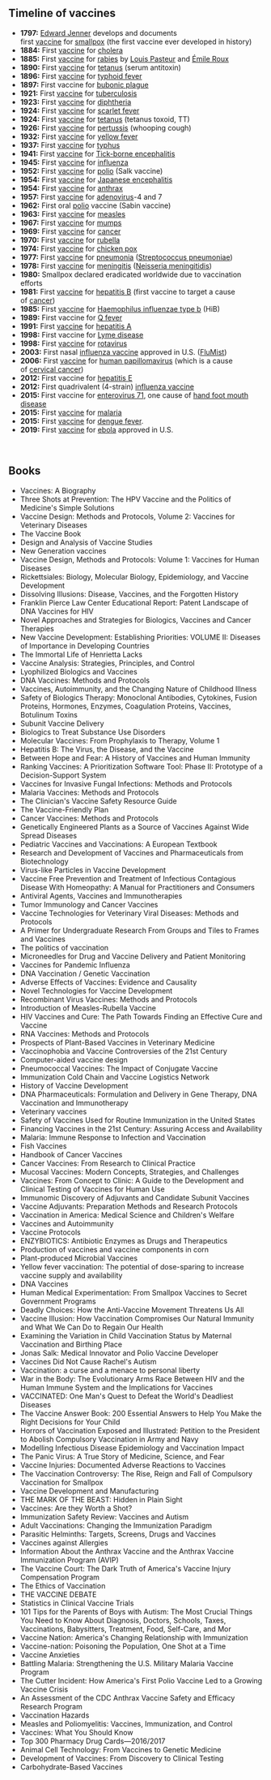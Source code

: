 

<h2 id="Timeline of vaccines">Timeline of vaccines </h2>

<ul>
<li><strong>1797:</strong>&nbsp;<a href="https://en.wikipedia.org/wiki/Edward_Jenner" target="_blank" rel="nofollow noopener">Edward Jenner</a>&nbsp;develops and documents first&nbsp;<a href="https://en.wikipedia.org/wiki/Smallpox_vaccine" target="_blank" rel="nofollow noopener">vaccine</a>&nbsp;for&nbsp;<a href="https://en.wikipedia.org/wiki/Smallpox" target="_blank" rel="nofollow noopener">smallpox</a>&nbsp;(the first vaccine ever developed in history)</li>
<li><strong>1884:</strong>&nbsp;First&nbsp;<a href="https://en.wikipedia.org/wiki/Cholera_vaccine" target="_blank" rel="nofollow noopener">vaccine</a>&nbsp;for&nbsp;<a href="https://en.wikipedia.org/wiki/Cholera" target="_blank" rel="nofollow noopener">cholera</a></li>
<li><strong>1885:</strong>&nbsp;First&nbsp;<a href="https://en.wikipedia.org/wiki/Rabies_vaccine" target="_blank" rel="nofollow noopener">vaccine</a>&nbsp;for&nbsp;<a href="https://en.wikipedia.org/wiki/Rabies" target="_blank" rel="nofollow noopener">rabies</a>&nbsp;by&nbsp;<a href="https://en.wikipedia.org/wiki/Louis_Pasteur" target="_blank" rel="nofollow noopener">Louis Pasteur</a>&nbsp;and&nbsp;<a href="https://en.wikipedia.org/wiki/%C3%89mile_Roux" target="_blank" rel="nofollow noopener">&Eacute;mile Roux</a></li>
<li><strong>1890:</strong>&nbsp;First&nbsp;<a href="https://en.wikipedia.org/wiki/Tetanus_vaccine" target="_blank" rel="nofollow noopener">vaccine</a>&nbsp;for&nbsp;<a href="https://en.wikipedia.org/wiki/Tetanus" target="_blank" rel="nofollow noopener">tetanus</a>&nbsp;(serum antitoxin)</li>
<li><strong>1896:</strong>&nbsp;First&nbsp;<a href="https://en.wikipedia.org/wiki/Typhoid_vaccine" target="_blank" rel="nofollow noopener">vaccine</a>&nbsp;for&nbsp;<a href="https://en.wikipedia.org/wiki/Typhoid_fever" target="_blank" rel="nofollow noopener">typhoid fever</a></li>
<li><strong>1897:</strong>&nbsp;First vaccine for&nbsp;<a href="https://en.wikipedia.org/wiki/Bubonic_plague" target="_blank" rel="nofollow noopener">bubonic plague</a></li>
<li><strong>1921:</strong>&nbsp;First&nbsp;<a href="https://en.wikipedia.org/wiki/BCG_vaccine" target="_blank" rel="nofollow noopener">vaccine</a>&nbsp;for&nbsp;<a href="https://en.wikipedia.org/wiki/Tuberculosis" target="_blank" rel="nofollow noopener">tuberculosis</a></li>
<li><strong>1923:</strong>&nbsp;First&nbsp;<a href="https://en.wikipedia.org/wiki/Diphtheria_vaccine" target="_blank" rel="nofollow noopener">vaccine</a>&nbsp;for&nbsp;<a href="https://en.wikipedia.org/wiki/Diphtheria" target="_blank" rel="nofollow noopener">diphtheria</a></li>
<li><strong>1924:</strong>&nbsp;First&nbsp;<a href="https://en.wikipedia.org/wiki/Scarlet_fever#Prevention" target="_blank" rel="nofollow noopener">vaccine</a>&nbsp;for&nbsp;<a href="https://en.wikipedia.org/wiki/Scarlet_fever" target="_blank" rel="nofollow noopener">scarlet fever</a></li>
<li><strong>1924:</strong>&nbsp;First&nbsp;<a href="https://en.wikipedia.org/wiki/Vaccine" target="_blank" rel="nofollow noopener">vaccine</a>&nbsp;for&nbsp;<a href="https://en.wikipedia.org/wiki/Tetanus" target="_blank" rel="nofollow noopener">tetanus</a>&nbsp;(tetanus toxoid, TT)</li>
<li><strong>1926:</strong>&nbsp;First&nbsp;<a href="https://en.wikipedia.org/wiki/Pertussis_vaccine" target="_blank" rel="nofollow noopener">vaccine</a>&nbsp;for&nbsp;<a href="https://en.wikipedia.org/wiki/Pertussis" target="_blank" rel="nofollow noopener">pertussis</a>&nbsp;(whooping cough)</li>
<li><strong>1932:</strong>&nbsp;First&nbsp;<a href="https://en.wikipedia.org/wiki/Yellow_fever_vaccine" target="_blank" rel="nofollow noopener">vaccine</a>&nbsp;for&nbsp;<a href="https://en.wikipedia.org/wiki/Yellow_fever" target="_blank" rel="nofollow noopener">yellow fever</a></li>
<li><strong>1937:</strong>&nbsp;First&nbsp;<a href="https://en.wikipedia.org/wiki/Typhus_vaccine" target="_blank" rel="nofollow noopener">vaccine</a>&nbsp;for&nbsp;<a href="https://en.wikipedia.org/wiki/Typhus" target="_blank" rel="nofollow noopener">typhus</a></li>
<li><strong>1941:</strong>&nbsp;First&nbsp;<a href="https://en.wikipedia.org/wiki/Tick-borne_encephalitis_vaccine" target="_blank" rel="nofollow noopener">vaccine</a>&nbsp;for&nbsp;<a href="https://en.wikipedia.org/wiki/Tick-borne_encephalitis" target="_blank" rel="nofollow noopener">Tick-borne encephalitis</a></li>
<li><strong>1945:</strong>&nbsp;First&nbsp;<a href="https://en.wikipedia.org/wiki/Influenza_vaccine" target="_blank" rel="nofollow noopener">vaccine</a>&nbsp;for&nbsp;<a href="https://en.wikipedia.org/wiki/Influenza" target="_blank" rel="nofollow noopener">influenza</a></li>
<li><strong>1952:</strong>&nbsp;First&nbsp;<a href="https://en.wikipedia.org/wiki/Polio_vaccine" target="_blank" rel="nofollow noopener">vaccine</a>&nbsp;for&nbsp;<a href="https://en.wikipedia.org/wiki/Polio" target="_blank" rel="nofollow noopener">polio</a>&nbsp;(Salk vaccine)</li>
<li><strong>1954:</strong>&nbsp;First&nbsp;<a href="https://en.wikipedia.org/wiki/Japanese_encephalitis_vaccine" target="_blank" rel="nofollow noopener">vaccine</a>&nbsp;for&nbsp;<a href="https://en.wikipedia.org/wiki/Japanese_encephalitis" target="_blank" rel="nofollow noopener">Japanese encephalitis</a></li>
<li><strong>1954:</strong>&nbsp;First&nbsp;<a href="https://en.wikipedia.org/wiki/Anthrax_vaccines" target="_blank" rel="nofollow noopener">vaccine</a>&nbsp;for&nbsp;<a href="https://en.wikipedia.org/wiki/Anthrax_disease" target="_blank" rel="nofollow noopener">anthrax</a></li>
<li><strong>1957:</strong>&nbsp;First&nbsp;<a href="https://en.wikipedia.org/wiki/Adenovirus_vaccine" target="_blank" rel="nofollow noopener">vaccine</a>&nbsp;for&nbsp;<a href="https://en.wikipedia.org/wiki/Adenovirus" target="_blank" rel="nofollow noopener">adenovirus</a>-4 and 7</li>
<li><strong>1962:</strong>&nbsp;First oral&nbsp;<a href="https://en.wikipedia.org/wiki/Polio" target="_blank" rel="nofollow noopener">polio</a>&nbsp;vaccine (Sabin vaccine)</li>
<li><strong>1963:</strong>&nbsp;First&nbsp;<a href="https://en.wikipedia.org/wiki/Measles_vaccine" target="_blank" rel="nofollow noopener">vaccine</a>&nbsp;for&nbsp;<a href="https://en.wikipedia.org/wiki/Measles" target="_blank" rel="nofollow noopener">measles</a></li>
<li><strong>1967:</strong>&nbsp;First&nbsp;<a href="https://en.wikipedia.org/wiki/Mumps_vaccine" target="_blank" rel="nofollow noopener">vaccine</a>&nbsp;for&nbsp;<a href="https://en.wikipedia.org/wiki/Mumps" target="_blank" rel="nofollow noopener">mumps</a></li>
<li><strong>1969:</strong>&nbsp;First&nbsp;<a href="https://en.wikipedia.org/wiki/Vaccine" target="_blank" rel="nofollow noopener">vaccine</a>&nbsp;for&nbsp;<a href="https://en.wikipedia.org/wiki/Cancer" target="_blank" rel="nofollow noopener">cancer</a></li>
<li><strong>1970:</strong>&nbsp;First&nbsp;<a href="https://en.wikipedia.org/wiki/Rubella_vaccine" target="_blank" rel="nofollow noopener">vaccine</a>&nbsp;for&nbsp;<a href="https://en.wikipedia.org/wiki/Rubella" target="_blank" rel="nofollow noopener">rubella</a></li>
<li><strong>1974:</strong>&nbsp;First&nbsp;<a href="https://en.wikipedia.org/wiki/Varicella_vaccine" target="_blank" rel="nofollow noopener">vaccine</a>&nbsp;for&nbsp;<a href="https://en.wikipedia.org/wiki/Chicken_pox" target="_blank" rel="nofollow noopener">chicken pox</a></li>
<li><strong>1977:</strong>&nbsp;First&nbsp;<a href="https://en.wikipedia.org/wiki/Pneumococcal_vaccine" target="_blank" rel="nofollow noopener">vaccine</a>&nbsp;for&nbsp;<a href="https://en.wikipedia.org/wiki/Pneumonia" target="_blank" rel="nofollow noopener">pneumonia</a>&nbsp;(<a href="https://en.wikipedia.org/wiki/Streptococcus_pneumoniae" target="_blank" rel="nofollow noopener">Streptococcus pneumoniae</a>)</li>
<li><strong>1978:</strong>&nbsp;First&nbsp;<a href="https://en.wikipedia.org/wiki/Meningococcal_vaccine" target="_blank" rel="nofollow noopener">vaccine</a>&nbsp;for&nbsp;<a href="https://en.wikipedia.org/wiki/Meningitis" target="_blank" rel="nofollow noopener">meningitis</a>&nbsp;(<a href="https://en.wikipedia.org/wiki/Neisseria_meningitidis" target="_blank" rel="nofollow noopener">Neisseria meningitidis</a>)</li>
<li><strong>1980:</strong>&nbsp;Smallpox declared eradicated worldwide due to vaccination efforts</li>
<li><strong>1981:</strong>&nbsp;First&nbsp;<a href="https://en.wikipedia.org/wiki/Hepatitis_B_vaccine" target="_blank" rel="nofollow noopener">vaccine</a>&nbsp;for&nbsp;<a href="https://en.wikipedia.org/wiki/Hepatitis_B" target="_blank" rel="nofollow noopener">hepatitis B</a>&nbsp;(first vaccine to target a cause of&nbsp;<a href="https://en.wikipedia.org/wiki/Cancer" target="_blank" rel="nofollow noopener">cancer</a>)</li>
<li><strong>1985:</strong>&nbsp;First&nbsp;<a href="https://en.wikipedia.org/wiki/Hib_vaccine" target="_blank" rel="nofollow noopener">vaccine</a>&nbsp;for&nbsp;<a href="https://en.wikipedia.org/wiki/Haemophilus_influenzae_type_b" target="_blank" rel="nofollow noopener">Haemophilus influenzae&nbsp;type b</a>&nbsp;(HiB)</li>
<li><strong>1989:</strong>&nbsp;First vaccine for&nbsp;<a href="https://en.wikipedia.org/wiki/Q_fever" target="_blank" rel="nofollow noopener">Q fever</a></li>
<li><strong>1991:</strong>&nbsp;First&nbsp;<a href="https://en.wikipedia.org/wiki/Hepatitis_A_vaccine" target="_blank" rel="nofollow noopener">vaccine</a>&nbsp;for&nbsp;<a href="https://en.wikipedia.org/wiki/Hepatitis_A" target="_blank" rel="nofollow noopener">hepatitis A</a></li>
<li><strong>1998:</strong>&nbsp;First vaccine for&nbsp;<a href="https://en.wikipedia.org/wiki/Lyme_disease" target="_blank" rel="nofollow noopener">Lyme disease</a></li>
<li><strong>1998:</strong>&nbsp;First&nbsp;<a href="https://en.wikipedia.org/wiki/Rotavirus_vaccine" target="_blank" rel="nofollow noopener">vaccine</a>&nbsp;for&nbsp;<a href="https://en.wikipedia.org/wiki/Rotavirus" target="_blank" rel="nofollow noopener">rotavirus</a></li>
<li><strong>2003:</strong>&nbsp;First nasal&nbsp;<a href="https://en.wikipedia.org/wiki/Influenza_vaccine" target="_blank" rel="nofollow noopener">influenza vaccine</a>&nbsp;approved in U.S. (<a href="https://en.wikipedia.org/wiki/FluMist" target="_blank" rel="nofollow noopener">FluMist</a>)</li>
<li><strong>2006:</strong>&nbsp;First&nbsp;<a href="https://en.wikipedia.org/wiki/HPV_vaccine" target="_blank" rel="nofollow noopener">vaccine</a>&nbsp;for&nbsp;<a href="https://en.wikipedia.org/wiki/Human_papillomavirus" target="_blank" rel="nofollow noopener">human papillomavirus</a>&nbsp;(which is a cause of&nbsp;<a href="https://en.wikipedia.org/wiki/Cervical_cancer" target="_blank" rel="nofollow noopener">cervical cancer</a>)</li>
<li><strong>2012:</strong>&nbsp;First vaccine for&nbsp;<a href="https://en.wikipedia.org/wiki/Hepatitis_E" target="_blank" rel="nofollow noopener">hepatitis E</a></li>
<li><strong>2012:</strong>&nbsp;First quadrivalent (4-strain)&nbsp;<a href="https://en.wikipedia.org/wiki/Influenza_vaccine" target="_blank" rel="nofollow noopener">influenza vaccine</a></li>
<li><strong>2015:&nbsp;</strong>First vaccine for&nbsp;<a href="https://en.wikipedia.org/wiki/Enterovirus_71" target="_blank" rel="nofollow noopener">enterovirus 71</a>, one cause of&nbsp;<a href="https://en.wikipedia.org/wiki/Hand_foot_mouth_disease" target="_blank" rel="nofollow noopener">hand foot mouth disease</a></li>
<li><strong>2015:</strong>&nbsp;First&nbsp;<a href="https://en.wikipedia.org/wiki/Malaria_vaccine" target="_blank" rel="nofollow noopener">vaccine</a>&nbsp;for&nbsp;<a href="https://en.wikipedia.org/wiki/Malaria" target="_blank" rel="nofollow noopener">malaria</a></li>
<li><strong>2015:</strong>&nbsp;First&nbsp;<a href="https://en.wikipedia.org/wiki/Dengue_vaccine" target="_blank" rel="nofollow noopener">vaccine</a>&nbsp;for&nbsp;<a href="https://en.wikipedia.org/wiki/Dengue_fever" target="_blank" rel="nofollow noopener">dengue fever</a>.</li>
<li><strong>2019:</strong>&nbsp;First&nbsp;<a href="https://en.wikipedia.org/wiki/Ebola_vaccine" target="_blank" rel="nofollow noopener">vaccine</a>&nbsp;for&nbsp;<a href="https://en.wikipedia.org/wiki/Ebola" target="_blank" rel="nofollow noopener">ebola</a>&nbsp;approved in U.S.</li>
</ul>
</br>
<h2>Books </h2>



<ul>

                             

 <li><a target="_blank" href="https://github.com/manjunath5496/Timeline-of-vaccines/blob/master/vacc(1).pdf" style="text-decoration:none;">Vaccines: A Biography</a></li>

 <li><a target="_blank" href="https://github.com/manjunath5496/Timeline-of-vaccines/blob/master/vacc(2).pdf" style="text-decoration:none;">Three Shots at Prevention: The HPV Vaccine and the Politics of Medicine's Simple Solutions</a></li>

<li><a target="_blank" href="https://github.com/manjunath5496/Timeline-of-vaccines/blob/master/vacc(3).pdf" style="text-decoration:none;">Vaccine Design: Methods and Protocols, Volume 2: Vaccines for Veterinary Diseases </a></li>
 <li><a target="_blank" href="https://github.com/manjunath5496/Timeline-of-vaccines/blob/master/vacc(4).pdf" style="text-decoration:none;">The Vaccine Book</a></li>                              
<li><a target="_blank" href="https://github.com/manjunath5496/Timeline-of-vaccines/blob/master/vacc(5).pdf" style="text-decoration:none;">Design and Analysis of Vaccine Studies</a></li>
<li><a target="_blank" href="https://github.com/manjunath5496/Timeline-of-vaccines/blob/master/vacc(6).pdf" style="text-decoration:none;">New Generation vaccines</a></li>
 <li><a target="_blank" href="https://github.com/manjunath5496/Timeline-of-vaccines/blob/master/vacc(7).pdf" style="text-decoration:none;">Vaccine Design, Methods and Protocols: Volume 1: Vaccines for Human Diseases</a></li>

 <li><a target="_blank" href="https://github.com/manjunath5496/Timeline-of-vaccines/blob/master/vacc(8).pdf" style="text-decoration:none;"> Rickettsiales: Biology, Molecular Biology, Epidemiology, and Vaccine Development </a></li>
 
  <li><a target="_blank" href="https://github.com/manjunath5496/Timeline-of-vaccines/blob/master/vacc(9).pdf" style="text-decoration:none;">Dissolving Illusions: Disease, Vaccines, and the Forgotten History</a></li>
                              
 <li><a target="_blank" href="https://github.com/manjunath5496/Timeline-of-vaccines/blob/master/vacc(10).pdf" style="text-decoration:none;">Franklin Pierce Law Center Educational Report: Patent Landscape of DNA Vaccines for HIV </a></li>                              
 <li><a target="_blank" href="https://github.com/manjunath5496/Timeline-of-vaccines/blob/master/vacc(12).pdf" style="text-decoration:none;">Novel Approaches and Strategies for Biologics, Vaccines and Cancer Therapies</a></li> 
<li><a target="_blank" href="https://github.com/manjunath5496/Timeline-of-vaccines/blob/master/vacc(11).pdf" style="text-decoration:none;">New Vaccine Development: Establishing Priorities: VOLUME II: Diseases of Importance in Developing Countries</a></li>
<li><a target="_blank" href="https://github.com/manjunath5496/Timeline-of-vaccines/blob/master/vacc(13).pdf" style="text-decoration:none;">The Immortal Life of Henrietta Lacks</a></li>
                              
<li><a target="_blank" href="https://github.com/manjunath5496/Timeline-of-vaccines/blob/master/vacc(14).pdf" style="text-decoration:none;">Vaccine Analysis: Strategies, Principles, and Control</a></li>
<li><a target="_blank" href="https://github.com/manjunath5496/Timeline-of-vaccines/blob/master/vacc(15).pdf" style="text-decoration:none;">Lyophilized Biologics and Vaccines</a></li>



<li><a target="_blank" href="https://github.com/manjunath5496/Timeline-of-vaccines/blob/master/vacc(16).pdf" style="text-decoration:none;">DNA Vaccines: Methods and Protocols</a></li>

  <li><a target="_blank" href="https://github.com/manjunath5496/Timeline-of-vaccines/blob/master/vacc(17).pdf" style="text-decoration:none;">Vaccines, Autoimmunity, and the Changing Nature of Childhood Illness</a></li>   
  
<li><a target="_blank" href="https://github.com/manjunath5496/Timeline-of-vaccines/blob/master/vacc(18).pdf" style="text-decoration:none;">Safety of Biologics Therapy: Monoclonal Antibodies, Cytokines, Fusion Proteins, Hormones, Enzymes,
Coagulation Proteins, Vaccines, Botulinum Toxins</a></li> 
<li><a target="_blank" href="https://github.com/manjunath5496/Timeline-of-vaccines/blob/master/vacc(19).pdf" style="text-decoration:none;">Subunit Vaccine Delivery </a></li> 

<li><a target="_blank" href="https://github.com/manjunath5496/Timeline-of-vaccines/blob/master/vacc(20).pdf" style="text-decoration:none;">Biologics to Treat Substance Use Disorders</a></li>

<li><a target="_blank" href="https://github.com/manjunath5496/Timeline-of-vaccines/blob/master/vacc(21).pdf" style="text-decoration:none;">Molecular Vaccines: From Prophylaxis to Therapy, Volume 1</a></li>
<li><a target="_blank" href="https://github.com/manjunath5496/Timeline-of-vaccines/blob/master/vacc(22).pdf" style="text-decoration:none;">Hepatitis B: The Virus, the Disease, and the Vaccine</a></li> 
 <li><a target="_blank" href="https://github.com/manjunath5496/Timeline-of-vaccines/blob/master/vacc(23).pdf" style="text-decoration:none;">Between Hope and Fear: A History of Vaccines and Human Immunity</a></li>
 

   <li><a target="_blank" href="https://github.com/manjunath5496/Timeline-of-vaccines/blob/master/vacc(24).pdf" style="text-decoration:none;">Ranking Vaccines: A Prioritization Software Tool: Phase II: Prototype of a Decision-Support System</a></li>
 
   <li><a target="_blank" href="https://github.com/manjunath5496/Timeline-of-vaccines/blob/master/vacc(25).pdf" style="text-decoration:none;">Vaccines for Invasive Fungal Infections: Methods and Protocols</a></li>                              
 <li><a target="_blank" href="https://github.com/manjunath5496/Timeline-of-vaccines/blob/master/vacc(26).pdf" style="text-decoration:none;">Malaria Vaccines: Methods and Protocols</a></li>
  <li><a target="_blank" href="https://github.com/manjunath5496/Timeline-of-vaccines/blob/master/vacc(27).pdf" style="text-decoration:none;">The Clinician's Vaccine Safety Resource Guide</a></li>
   
 
   <li><a target="_blank" href="https://github.com/manjunath5496/Timeline-of-vaccines/blob/master/vacc(28).pdf" style="text-decoration:none;">The Vaccine-Friendly Plan</a></li>
 
   <li><a target="_blank" href="https://github.com/manjunath5496/Timeline-of-vaccines/blob/master/vacc(29).pdf" style="text-decoration:none;">Cancer Vaccines: Methods and Protocols </a></li>                              

  <li><a target="_blank" href="https://github.com/manjunath5496/Timeline-of-vaccines/blob/master/vacc(30).pdf" style="text-decoration:none;">Genetically Engineered Plants as a Source of Vaccines Against Wide Spread Diseases</a></li>
 
   <li><a target="_blank" href="https://github.com/manjunath5496/Timeline-of-vaccines/blob/master/vacc(31).pdf" style="text-decoration:none;">Pediatric Vaccines and Vaccinations: A European Textbook</a></li> 
    <li><a target="_blank" href="https://github.com/manjunath5496/Timeline-of-vaccines/blob/master/vacc(32).pdf" style="text-decoration:none;">Research and Development of Vaccines and Pharmaceuticals from Biotechnology</a></li> 
    <li><a target="_blank" href="https://github.com/manjunath5496/Timeline-of-vaccines/blob/master/vacc(33).pdf" style="text-decoration:none;">Virus-like Particles in Vaccine Development</a></li> 
                   
  <li><a target="_blank" href="https://github.com/manjunath5496/Timeline-of-vaccines/blob/master/vacc(34).pdf" style="text-decoration:none;">Vaccine Free Prevention and Treatment of Infectious Contagious Disease With Homeopathy: A Manual for Practitioners and Consumers </a></li> 
 
  <li><a target="_blank" href="https://github.com/manjunath5496/Timeline-of-vaccines/blob/master/vacc(35).pdf" style="text-decoration:none;">Antiviral Agents, Vaccines and Immunotherapies</a></li> 
    <li><a target="_blank" href="https://github.com/manjunath5496/Timeline-of-vaccines/blob/master/vacc(36).pdf" style="text-decoration:none;">Tumor Immunology and Cancer Vaccines</a></li> 
  
 
<li><a target="_blank" href="https://github.com/manjunath5496/Timeline-of-vaccines/blob/master/vacc(37).pdf" style="text-decoration:none;">Vaccine Technologies for Veterinary Viral Diseases: Methods and Protocols</a></li>
 <li><a target="_blank" href="https://github.com/manjunath5496/Timeline-of-vaccines/blob/master/vacc(38).pdf" style="text-decoration:none;">A Primer for Undergraduate Research From Groups and Tiles to Frames and Vaccines</a></li>
<li><a target="_blank" href="https://github.com/manjunath5496/Timeline-of-vaccines/blob/master/vacc(39).pdf" style="text-decoration:none;">The politics of vaccination</a></li>
 <li><a target="_blank" href="https://github.com/manjunath5496/Timeline-of-vaccines/blob/master/vacc(40).pdf" style="text-decoration:none;">Microneedles for Drug and Vaccine Delivery and Patient Monitoring</a></li>                              
<li><a target="_blank" href="https://github.com/manjunath5496/Timeline-of-vaccines/blob/master/vacc(41).pdf" style="text-decoration:none;">Vaccines for Pandemic Influenza</a></li>
<li><a target="_blank" href="https://github.com/manjunath5496/Timeline-of-vaccines/blob/master/vacc(42).pdf" style="text-decoration:none;">DNA Vaccination / Genetic Vaccination </a></li>
 
  <li><a target="_blank" href="https://github.com/manjunath5496/Timeline-of-vaccines/blob/master/vacc(43).pdf" style="text-decoration:none;">Adverse Effects of Vaccines: Evidence and Causality</a></li>
 <li><a target="_blank" href="https://github.com/manjunath5496/Timeline-of-vaccines/blob/master/vacc(44).pdf" style="text-decoration:none;">Novel Technologies for Vaccine Development  </a></li>
   <li><a target="_blank" href="https://github.com/manjunath5496/Timeline-of-vaccines/blob/master/vacc(45).pdf" style="text-decoration:none;">Recombinant Virus Vaccines: Methods and Protocols</a></li>
                            
<li><a target="_blank" href="https://github.com/manjunath5496/Timeline-of-vaccines/blob/master/vacc(46).pdf" style="text-decoration:none;">Introduction of Measles-Rubella Vaccine</a></li>

<li><a target="_blank" href="https://github.com/manjunath5496/Timeline-of-vaccines/blob/master/vacc(47).pdf" style="text-decoration:none;">HIV Vaccines and Cure: The Path Towards Finding an Effective Cure and Vaccine</a></li>

<li><a target="_blank" href="https://github.com/manjunath5496/Timeline-of-vaccines/blob/master/vacc(48).pdf" style="text-decoration:none;">RNA Vaccines: Methods and Protocols </a></li>
                              
<li><a target="_blank" href="https://github.com/manjunath5496/Timeline-of-vaccines/blob/master/vacc(49).pdf" style="text-decoration:none;">Prospects of Plant-Based Vaccines in Veterinary Medicine</a></li>
<li><a target="_blank" href="https://github.com/manjunath5496/Timeline-of-vaccines/blob/master/vacc(50).pdf" style="text-decoration:none;">Vaccinophobia and Vaccine Controversies of the 21st Century</a></li>

<li><a target="_blank" href="https://github.com/manjunath5496/Timeline-of-vaccines/blob/master/vacc(51).pdf" style="text-decoration:none;">Computer-aided vaccine design </a></li>

<li><a target="_blank" href="https://github.com/manjunath5496/Timeline-of-vaccines/blob/master/vacc(52).pdf" style="text-decoration:none;">Pneumococcal Vaccines: The Impact of Conjugate Vaccine </a></li>


<li><a target="_blank" href="https://github.com/manjunath5496/Timeline-of-vaccines/blob/master/vacc(53).pdf" style="text-decoration:none;">Immunization Cold Chain and Vaccine Logistics Network</a></li>

<li><a target="_blank" href="https://github.com/manjunath5496/Timeline-of-vaccines/blob/master/vacc(54).pdf" style="text-decoration:none;">History of Vaccine Development </a></li>

<li><a target="_blank" href="https://github.com/manjunath5496/Timeline-of-vaccines/blob/master/vacc(55).pdf" style="text-decoration:none;">DNA Pharmaceuticals: Formulation and Delivery in Gene Therapy, DNA Vaccination and Immunotherapy </a></li>

<li><a target="_blank" href="https://github.com/manjunath5496/Timeline-of-vaccines/blob/master/vacc(56).pdf" style="text-decoration:none;"> Veterinary vaccines</a></li>

<li><a target="_blank" href="https://github.com/manjunath5496/Timeline-of-vaccines/blob/master/vacc(57).pdf" style="text-decoration:none;">Safety of Vaccines Used for Routine Immunization in the United States  </a></li>

<li><a target="_blank" href="https://github.com/manjunath5496/Timeline-of-vaccines/blob/master/vacc(58).pdf" style="text-decoration:none;">Financing Vaccines in the 21st Century: Assuring Access and Availability </a></li>



 <li><a target="_blank" href="https://github.com/manjunath5496/Timeline-of-vaccines/blob/master/vacc(59).pdf" style="text-decoration:none;">Malaria: Immune Response to Infection and Vaccination </a></li>

 <li><a target="_blank" href="https://github.com/manjunath5496/Timeline-of-vaccines/blob/master/vacc(60).pdf" style="text-decoration:none;">Fish Vaccines</a></li>
 <li><a target="_blank" href="https://github.com/manjunath5496/Timeline-of-vaccines/blob/master/vacc(61).pdf" style="text-decoration:none;">Handbook of Cancer Vaccines</a></li>

 <li><a target="_blank" href="https://github.com/manjunath5496/Timeline-of-vaccines/blob/master/vacc(62).pdf" style="text-decoration:none;">Cancer Vaccines: From Research to Clinical Practice</a></li>                              
<li><a target="_blank" href="https://github.com/manjunath5496/Timeline-of-vaccines/blob/master/vacc(63).pdf" style="text-decoration:none;">Mucosal Vaccines: Modern Concepts, Strategies, and Challenges </a></li>
<li><a target="_blank" href="https://github.com/manjunath5496/Timeline-of-vaccines/blob/master/vacc(64).pdf" style="text-decoration:none;">Vaccines: From Concept to Clinic: A Guide to the Development and Clinical Testing of Vaccines for Human Use</a></li>
 <li><a target="_blank" href="https://github.com/manjunath5496/Timeline-of-vaccines/blob/master/vacc(65).pdf" style="text-decoration:none;">Immunomic Discovery of Adjuvants and Candidate Subunit Vaccines</a></li>

 <li><a target="_blank" href="https://github.com/manjunath5496/Timeline-of-vaccines/blob/master/vacc(66).pdf" style="text-decoration:none;"> Vaccine Adjuvants: Preparation Methods and Research Protocols </a></li>
                              
 <li><a target="_blank" href="https://github.com/manjunath5496/Timeline-of-vaccines/blob/master/vacc(67).pdf" style="text-decoration:none;">Vaccination in America: Medical Science and Children's Welfare </a></li>                              
<li><a target="_blank" href="https://github.com/manjunath5496/Timeline-of-vaccines/blob/master/vacc(68).pdf" style="text-decoration:none;">Vaccines and Autoimmunity</a></li>
<li><a target="_blank" href="https://github.com/manjunath5496/Timeline-of-vaccines/blob/master/vacc(69).pdf" style="text-decoration:none;">Vaccine Protocols</a></li>
<li><a target="_blank" href="https://github.com/manjunath5496/Timeline-of-vaccines/blob/master/vacc(70).pdf" style="text-decoration:none;">ENZYBIOTICS: Antibiotic Enzymes as Drugs and Therapeutics</a></li>
                              
<li><a target="_blank" href="https://github.com/manjunath5496/Timeline-of-vaccines/blob/master/vacc(71).pdf" style="text-decoration:none;">Production of vaccines and vaccine components in corn</a></li>
<li><a target="_blank" href="https://github.com/manjunath5496/Timeline-of-vaccines/blob/master/vacc(72).pdf" style="text-decoration:none;">Plant-produced Microbial Vaccines</a></li>



<li><a target="_blank" href="https://github.com/manjunath5496/Timeline-of-vaccines/blob/master/vacc(73).pdf" style="text-decoration:none;">Yellow fever vaccination: The potential of dose-sparing to increase vaccine supply and availability</a></li>

  <li><a target="_blank" href="https://github.com/manjunath5496/Timeline-of-vaccines/blob/master/vacc(74).pdf" style="text-decoration:none;">DNA Vaccines</a></li>   
  
<li><a target="_blank" href="https://github.com/manjunath5496/Timeline-of-vaccines/blob/master/vacc(75).pdf" style="text-decoration:none;">Human Medical Experimentation: From Smallpox Vaccines to Secret Government Programs</a></li> 
<li><a target="_blank" href="https://github.com/manjunath5496/Timeline-of-vaccines/blob/master/vacc(76).pdf" style="text-decoration:none;">Deadly Choices: How the Anti-Vaccine Movement Threatens Us All</a></li> 
<li><a target="_blank" href="https://github.com/manjunath5496/Timeline-of-vaccines/blob/master/vacc(77).pdf" style="text-decoration:none;">Vaccine Illusion: How Vaccination Compromises Our Natural Immunity and What We Can Do to Regain Our Health</a></li> 
<li><a target="_blank" href="https://github.com/manjunath5496/Timeline-of-vaccines/blob/master/vacc(78).pdf" style="text-decoration:none;">Examining the Variation in Child Vaccination Status by Maternal Vaccination and Birthing Place </a></li>



<li><a target="_blank" href="https://github.com/manjunath5496/Timeline-of-vaccines/blob/master/vacc(79).pdf" style="text-decoration:none;">Jonas Salk: Medical Innovator and Polio Vaccine Developer </a></li>

<li><a target="_blank" href="https://github.com/manjunath5496/Timeline-of-vaccines/blob/master/vacc(80).pdf" style="text-decoration:none;">Vaccines Did Not Cause Rachel's Autism </a></li>


<li><a target="_blank" href="https://github.com/manjunath5496/Timeline-of-vaccines/blob/master/vacc(81).pdf" style="text-decoration:none;">Vaccination: a curse and a menace to personal liberty </a></li>

<li><a target="_blank" href="https://github.com/manjunath5496/Timeline-of-vaccines/blob/master/vacc(82).pdf" style="text-decoration:none;">War in the Body: The Evolutionary Arms Race Between HIV and the Human Immune System and the Implications for Vaccines </a></li>

<li><a target="_blank" href="https://github.com/manjunath5496/Timeline-of-vaccines/blob/master/vacc(83).pdf" style="text-decoration:none;">VACCINATED: One Man's Quest to Defeat the World's Deadliest Diseases </a></li>

<li><a target="_blank" href="https://github.com/manjunath5496/Timeline-of-vaccines/blob/master/vacc(84).pdf" style="text-decoration:none;">The Vaccine Answer Book: 200 Essential Answers to Help You Make the Right Decisions for Your Child </a></li>


<li><a target="_blank" href="https://github.com/manjunath5496/Timeline-of-vaccines/blob/master/vacc(85).pdf" style="text-decoration:none;">Horrors of Vaccination Exposed and Illustrated: Petition to the President to Abolish Compulsory Vaccination in Army and Navy </a></li>

<li><a target="_blank" href="https://github.com/manjunath5496/Timeline-of-vaccines/blob/master/vacc(86).pdf" style="text-decoration:none;">Modelling Infectious Disease Epidemiology and Vaccination Impact </a></li>

<li><a target="_blank" href="https://github.com/manjunath5496/Timeline-of-vaccines/blob/master/vacc(87).pdf" style="text-decoration:none;">The Panic Virus: A True Story of Medicine, Science, and Fear</a></li>


<li><a target="_blank" href="https://github.com/manjunath5496/Timeline-of-vaccines/blob/master/vacc(88).pdf" style="text-decoration:none;">Vaccine Injuries: Documented Adverse Reactions to Vaccines </a></li>

<li><a target="_blank" href="https://github.com/manjunath5496/Timeline-of-vaccines/blob/master/vacc(89).pdf" style="text-decoration:none;">The Vaccination Controversy: The Rise, Reign and Fall of Compulsory Vaccination for Smallpox </a></li>

<li><a target="_blank" href="https://github.com/manjunath5496/Timeline-of-vaccines/blob/master/vacc(90).pdf" style="text-decoration:none;">Vaccine Development and Manufacturing </a></li>

<li><a target="_blank" href="https://github.com/manjunath5496/Timeline-of-vaccines/blob/master/vacc(91).pdf" style="text-decoration:none;">THE MARK OF THE BEAST: Hidden in Plain Sight </a></li>


<li><a target="_blank" href="https://github.com/manjunath5496/Timeline-of-vaccines/blob/master/vacc(92).pdf" style="text-decoration:none;">Vaccines: Are they Worth a Shot? </a></li>

<li><a target="_blank" href="https://github.com/manjunath5496/Timeline-of-vaccines/blob/master/vacc(93).pdf" style="text-decoration:none;"> Immunization Safety Review: Vaccines and Autism </a></li>


<li><a target="_blank" href="https://github.com/manjunath5496/Timeline-of-vaccines/blob/master/vacc(94).pdf" style="text-decoration:none;">Adult Vaccinations: Changing the Immunization Paradigm</a></li>

<li><a target="_blank" href="https://github.com/manjunath5496/Timeline-of-vaccines/blob/master/vacc(95).pdf" style="text-decoration:none;">Parasitic Helminths: Targets, Screens, Drugs and Vaccines </a></li>


<li><a target="_blank" href="https://github.com/manjunath5496/Timeline-of-vaccines/blob/master/vacc(96).pdf" style="text-decoration:none;">Vaccines against Allergies</a></li>

<li><a target="_blank" href="https://github.com/manjunath5496/Timeline-of-vaccines/blob/master/vacc(97).pdf" style="text-decoration:none;"> Information About the Anthrax Vaccine and the Anthrax Vaccine Immunization Program (AVIP)</a></li>

<li><a target="_blank" href="https://github.com/manjunath5496/Timeline-of-vaccines/blob/master/vacc(98).pdf" style="text-decoration:none;">The Vaccine Court: The Dark Truth of America's Vaccine Injury Compensation Program</a></li>


<li><a target="_blank" href="https://github.com/manjunath5496/Timeline-of-vaccines/blob/master/vacc(99).pdf" style="text-decoration:none;">The Ethics of Vaccination</a></li>

<li><a target="_blank" href="https://github.com/manjunath5496/Timeline-of-vaccines/blob/master/vacc(100).pdf" style="text-decoration:none;"> THE VACCINE DEBATE</a></li>


<li><a target="_blank" href="https://github.com/manjunath5496/Timeline-of-vaccines/blob/master/vacc(101).pdf" style="text-decoration:none;">Statistics in Clinical Vaccine Trials</a></li>

<li><a target="_blank" href="https://github.com/manjunath5496/Timeline-of-vaccines/blob/master/vacc(102).pdf" style="text-decoration:none;">101 Tips for the Parents of Boys with Autism: The Most Crucial Things You Need to Know About Diagnosis, Doctors, Schools, Taxes, Vaccinations, Babysitters, Treatment, Food, Self-Care, and Mor </a></li>


<li><a target="_blank" href="https://github.com/manjunath5496/Timeline-of-vaccines/blob/master/vacc(103).pdf" style="text-decoration:none;">Vaccine Nation: America's Changing Relationship with Immunization </a></li>

<li><a target="_blank" href="https://github.com/manjunath5496/Timeline-of-vaccines/blob/master/vacc(104).pdf" style="text-decoration:none;"> Vaccine-nation: Poisoning the Population, One Shot at a Time</a></li>

<li><a target="_blank" href="https://github.com/manjunath5496/Timeline-of-vaccines/blob/master/vacc(105).pdf" style="text-decoration:none;">Vaccine Anxieties</a></li>


<li><a target="_blank" href="https://github.com/manjunath5496/Timeline-of-vaccines/blob/master/vacc(106).pdf" style="text-decoration:none;">Battling Malaria: Strengthening the U.S. Military Malaria Vaccine Program</a></li>

<li><a target="_blank" href="https://github.com/manjunath5496/Timeline-of-vaccines/blob/master/vacc(107).pdf" style="text-decoration:none;"> The Cutter Incident: How America's First Polio Vaccine Led to a Growing Vaccine Crisis</a></li>


<li><a target="_blank" href="https://github.com/manjunath5496/Timeline-of-vaccines/blob/master/vacc(108).pdf" style="text-decoration:none;">An Assessment of the CDC Anthrax Vaccine Safety and Efficacy Research Program</a></li>

<li><a target="_blank" href="https://github.com/manjunath5496/Timeline-of-vaccines/blob/master/vacc(109).pdf" style="text-decoration:none;">Vaccination Hazards</a></li>


<li><a target="_blank" href="https://github.com/manjunath5496/Timeline-of-vaccines/blob/master/vacc(110).pdf" style="text-decoration:none;">Measles and Poliomyelitis: Vaccines, Immunization, and Control</a></li>

<li><a target="_blank" href="https://github.com/manjunath5496/Timeline-of-vaccines/blob/master/vacc(111).pdf" style="text-decoration:none;">Vaccines: What You Should Know</a></li>

<li><a target="_blank" href="https://github.com/manjunath5496/Timeline-of-vaccines/blob/master/vacc(112).pdf" style="text-decoration:none;">Top 300 Pharmacy Drug Cards—2016/2017</a></li>


<li><a target="_blank" href="https://github.com/manjunath5496/Timeline-of-vaccines/blob/master/vacc(113).pdf" style="text-decoration:none;">Animal Cell Technology: From Vaccines to Genetic Medicine</a></li>

<li><a target="_blank" href="https://github.com/manjunath5496/Timeline-of-vaccines/blob/master/vacc(114).pdf" style="text-decoration:none;">Development of Vaccines: From Discovery to Clinical Testing</a></li>


<li><a target="_blank" href="https://github.com/manjunath5496/Timeline-of-vaccines/blob/master/vacc(115).pdf" style="text-decoration:none;">Carbohydrate-Based Vaccines</a></li>








</ul>
